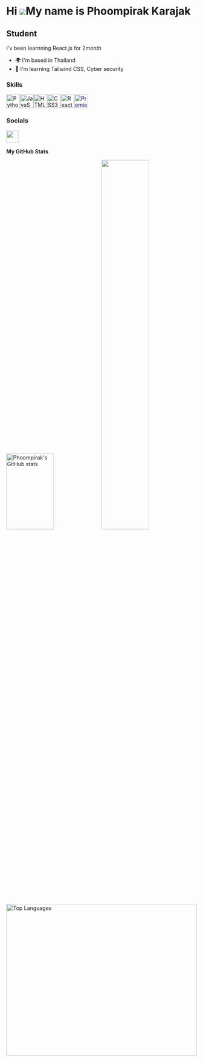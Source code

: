 Hi ![](https://user-images.githubusercontent.com/18350557/176309783-0785949b-9127-417c-8b55-ab5a4333674e.gif)My name is Phoompirak Karajak
==========================================================================================================================================

Student
-------

I'v been learnning React.js for 2month

* 🌍  I'm based in Thailand
* 🧠  I'm learning Tailwind CSS, Cyber security

### Skills

<p align="left">
<a href="https://www.python.org/" target="_blank" rel="noreferrer"><img src="https://raw.githubusercontent.com/danielcranney/readme-generator/main/public/icons/skills/python-colored.svg" width="36" height="36" alt="Python" /></a><a href="https://developer.mozilla.org/en-US/docs/Web/JavaScript" target="_blank" rel="noreferrer"><img src="https://raw.githubusercontent.com/danielcranney/readme-generator/main/public/icons/skills/javascript-colored.svg" width="36" height="36" alt="JavaScript" /></a><a href="https://developer.mozilla.org/en-US/docs/Glossary/HTML5" target="_blank" rel="noreferrer"><img src="https://raw.githubusercontent.com/danielcranney/readme-generator/main/public/icons/skills/html5-colored.svg" width="36" height="36" alt="HTML5" /></a><a href="https://www.w3.org/TR/CSS/#css" target="_blank" rel="noreferrer"><img src="https://raw.githubusercontent.com/danielcranney/readme-generator/main/public/icons/skills/css3-colored.svg" width="36" height="36" alt="CSS3" /></a><a href="https://reactjs.org/" target="_blank" rel="noreferrer"><img src="https://raw.githubusercontent.com/danielcranney/readme-generator/main/public/icons/skills/react-colored.svg" width="36" height="36" alt="React" /></a><a href="https://www.adobe.com/uk/products/premiere.html" target="_blank" rel="noreferrer"><img src="https://raw.githubusercontent.com/danielcranney/readme-generator/main/public/icons/skills/premierepro-colored.svg" width="36" height="36" alt="Premiere Pro" style="color: #090d61;"/></a>
</p>

### Socials
 <a href="https://www.youtube.com/@phoom300x" target="_blank" rel="noreferrer"> <picture> <source media="(prefers-color-scheme: dark)" srcset="https://raw.githubusercontent.com/danielcranney/readme-generator/main/public/icons/socials/youtube-dark.svg" /> <source media="(prefers-color-scheme: light)" srcset="https://raw.githubusercontent.com/danielcranney/readme-generator/main/public/icons/socials/youtube.svg" style="color: red;"/> <img src="https://raw.githubusercontent.com/danielcranney/readme-generator/main/public/icons/socials/youtube.svg" width="32" height="32" /> </picture> </a></p>


<b>My GitHub Stats</b>

<a href="http://www.github.com/Phoompirak"><img src="https://github-readme-stats.vercel.app/api?username=Phoompirak&show_icons=true&hide=&count_private=true&title_color=64748b&text_color=ffffff&icon_color=22c55e&bg_color=171717&hide_border=true&show_icons=true" alt="Phoompirak's GitHub stats" style="width: 50%; height: 200px" /></a><a href="http://www.github.com/Phoompirak"><img src="https://github-readme-streak-stats.herokuapp.com/?user=Phoompirak&stroke=ffffff&background=171717&ring=64748b&fire=64748b&currStreakNum=ffffff&currStreakLabel=64748b&sideNums=ffffff&sideLabels=ffffff&dates=ffffff&hide_border=true" style="width: 50%;" /></a>

<div align="left">
  <a href="https://github.com/Phoompirak">
    <img src="https://github-readme-stats.vercel.app/api/top-langs/?username=Phoompirak&langs_count=10&title_color=64748b&text_color=ffffff&icon_color=22c55e&bg_color=171717&hide_border=true&locale=en&custom_title=Top%20Languages" alt="Top Languages" style="width: 100%; height: 400px;">
  </a>
</div>
